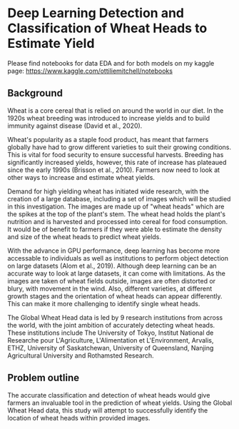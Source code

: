 
# Deep Learning Detection and Classification of Wheat Heads to Estimate Yield

Please find notebooks for data EDA and for both models on my kaggle page: https://www.kaggle.com/ottiliemitchell/notebooks




## Background
Wheat is a core cereal that is relied on around the world in our diet. In the 1920s wheat breeding was introduced to increase yields and to build immunity against disease (David et al., 2020).

Wheat's popularity as a staple food product, has meant that farmers globally have had to grow different varieties to suit their growing conditions. This is vital for food security to ensure successful harvests. Breeding has significantly increased yields, however, this rate of increase has plateaued since the early 1990s (Brisson et al., 2010). Farmers now need to look at other ways to increase and estimate wheat yields.

Demand for high yielding wheat has initiated wide research, with the creation of a large database, including a set of images which will be studied in this investigation. The images are made up of "wheat heads" which are the spikes at the top of the plant's stem. The wheat head holds the plant's nutrition and is harvested and processed into cereal for food consumption. It would be of benefit to farmers if they were able to estimate the density and size of the wheat heads to predict wheat yields.

With the advance in GPU performance, deep learning has become more accessable to individuals as well as institutions to perform object detection on large datasets (Alom et al., 2019). Although deep learning can be an accurate way to look at large datasets, it can come with limitations. As the images are taken of wheat fields outside, images are often distorted or blury, with movement in the wind. Also, different varieties, at different growth stages and the orientation of wheat heads can appear differently. This can make it more challenging to identify single wheat heads.

The Global Wheat Head data is led by 9 research institutions from across the world, with the joint ambition of accurately detecting wheat heads. These institutions include The University of Tokyo, Institut National de Researche pour L'Agriculture, L'Alimentation et L'Environment, Arvalis, ETHZ, University of Saskatchewan, University of Queensland, Nanjing Agricultural University and Rothamsted Research.

## Problem outline
The accurate classification and detection of wheat heads would give farmers an invaluable tool in the prediction of wheat yields. Using the Global Wheat Head data, this study will attempt to successfully identify the location of wheat heads within provided images.
